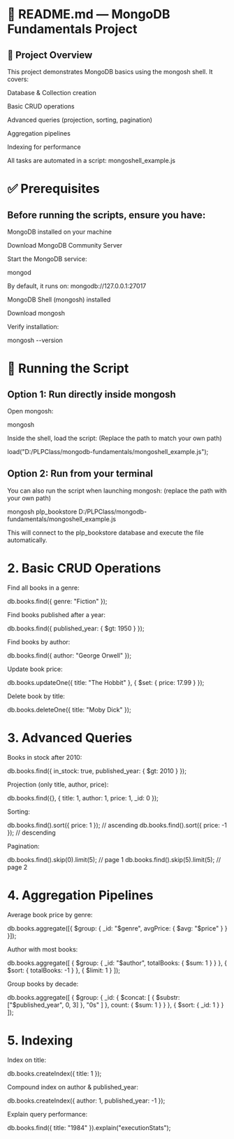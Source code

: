 # 📘 README.md — MongoDB Fundamentals Project
## 📌 Project Overview

This project demonstrates MongoDB basics using the mongosh shell.
It covers:

Database & Collection creation

Basic CRUD operations

Advanced queries (projection, sorting, pagination)

Aggregation pipelines

Indexing for performance

All tasks are automated in a script: mongoshell_example.js

# ✅ Prerequisites

## Before running the scripts, ensure you have:

MongoDB installed on your machine

Download MongoDB Community Server

Start the MongoDB service:

mongod


By default, it runs on:
mongodb://127.0.0.1:27017

MongoDB Shell (mongosh) installed

Download mongosh

Verify installation:

mongosh --version


# 🚀 Running the Script
## Option 1: Run directly inside mongosh

Open mongosh:

mongosh


Inside the shell, load the script: (Replace the path to match your own path)

load("D:/PLPClass/mongodb-fundamentals/mongoshell_example.js");


## Option 2: Run from your terminal

You can also run the script when launching mongosh: (replace the path with your own path)

mongosh plp_bookstore D:/PLPClass/mongodb-fundamentals/mongoshell_example.js


This will connect to the plp_bookstore database and execute the file automatically.

# 2. Basic CRUD Operations

Find all books in a genre:

db.books.find({ genre: "Fiction" });


Find books published after a year:

db.books.find({ published_year: { $gt: 1950 } });


Find books by author:

db.books.find({ author: "George Orwell" });


Update book price:

db.books.updateOne({ title: "The Hobbit" }, { $set: { price: 17.99 } });


Delete book by title:

db.books.deleteOne({ title: "Moby Dick" });

# 3. Advanced Queries

Books in stock after 2010:

db.books.find({ in_stock: true, published_year: { $gt: 2010 } });


Projection (only title, author, price):

db.books.find({}, { title: 1, author: 1, price: 1, _id: 0 });


Sorting:

db.books.find().sort({ price: 1 }); // ascending
db.books.find().sort({ price: -1 }); // descending


Pagination:

db.books.find().skip(0).limit(5); // page 1
db.books.find().skip(5).limit(5); // page 2

# 4. Aggregation Pipelines

Average book price by genre:

db.books.aggregate([{ $group: { _id: "$genre", avgPrice: { $avg: "$price" } } }]);


Author with most books:

db.books.aggregate([
  { $group: { _id: "$author", totalBooks: { $sum: 1 } } },
  { $sort: { totalBooks: -1 } },
  { $limit: 1 }
]);


Group books by decade:

db.books.aggregate([
  {
    $group: {
      _id: { $concat: [ { $substr: ["$published_year", 0, 3] }, "0s" ] },
      count: { $sum: 1 }
    }
  },
  { $sort: { _id: 1 } }
]);

# 5. Indexing

Index on title:

db.books.createIndex({ title: 1 });


Compound index on author & published_year:

db.books.createIndex({ author: 1, published_year: -1 });


Explain query performance:

db.books.find({ title: "1984" }).explain("executionStats");